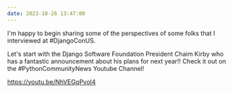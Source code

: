 ```yaml
---
date: 2023-10-26 13:47:00
---
```


I'm happy to begin sharing some of the perspectives of some folks that I interviewed at #DjangoConUS.

Let's start with the Django Software Foundation President Chaim Kirby who has a fantastic announcement about his plans for next year!! Check it out on the #PythonCommunityNews Youtube Channel!

https://youtu.be/NhVEGqPvoI4
